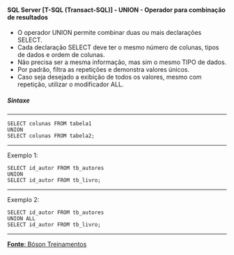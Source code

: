 #### SQL Server [T-SQL (Transact-SQL)] - UNION - Operador para combinação de resultados

* O operador UNION permite combinar duas ou mais declarações SELECT.
* Cada declaração SELECT deve ter o mesmo número de colunas, tipos de dados e ordem de colunas.
* Não precisa ser a mesma informação, mas sim o mesmo TIPO de dados.
* Por padrão, filtra as repetições e demonstra valores únicos.
* Caso seja desejado a exibição de todos os valores, mesmo com repetição, utilizar o modificador ALL.

##### Sintaxe
---

	SELECT colunas FROM tabela1
	UNION
	SELECT colunas FROM tabela2;	
		
---
Exemplo 1:

	SELECT id_autor FROM tb_autores
	UNION
	SELECT id_autor FROM tb_livro;
		
---
Exemplo 2:

	SELECT id_autor FROM tb_autores
	UNION ALL
	SELECT id_autor FROM tb_livro;
	
---

[**Fonte**: Bóson Treinamentos](https://youtube.com/playlist?list=PLucm8g_ezqNqI5cW3alteV5olcMCcHYRK&si=iTJ-F9uZb8Eff3QA)